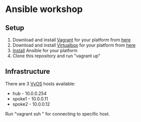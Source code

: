 # Ansible workshop

## Setup

1. Download and install [Vagrant](https://www.vagrantup.com/) for your platform from [here](https://www.vagrantup.com/downloads.html)
2. Download and install [Virtualbox](https://www.virtualbox.org) for your platform from [here](https://www.virtualbox.org/wiki/Downloads)
3. [Install](https://docs.ansible.com/ansible/latest/intro_installation.html) Ansible for your platform
4. Clone this repository and run "vagrant up"

## Infrastructure

There are 3 [VyOS](https://vyos.io) hosts available:

* hub - 10.0.0.254
* spoke1 - 10.0.0.11
* spoke2 - 10.0.0.12

Run "vagrant ssh <host>" for connecting to specific host.
